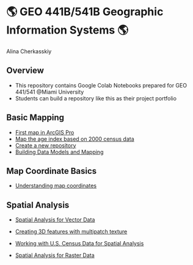 # :earth_americas: GEO 441B/541B Geographic Information Systems :earth_americas:

Alina Cherkasskiy

## Overview
- This repository contains Google Colab Notebooks prepared for GEO 441/541 @Miami University
- Students can build a repository like this as their project portfolio

## Basic Mapping

- [First map in ArcGIS Pro](basic-mapping/Introduction_to_ArcGIS_Pro_GUI.ipynb)
- [Map the age index based on 2000 census data](basic-mapping/Query_spatial_data_for_new_insights.ipynb)
- [Create a new repository](https://github.com/allycat59/gis-project-portfolio-geo441-541b/blob/main/basic-mapping/geo441_541_understand_band_composite.ipynb)
- [Building Data Models and Mapping](basic-mapping/Data_Model_and_Mapping.ipynb)
## Map Coordinate Basics

- [Understanding map coordinates](map-coordinate-basics/Projecting_Geographic_Data.ipynb)

## Spatial Analysis

- [Spatial Analysis for Vector Data](spatial-analysis/Spatial_analysis_for_vector_data.ipynb)

- [Creating 3D features with multipatch texture](spatial-analysis/The_World_in_3D.ipynb)

- [Working with U.S. Census Data for Spatial Analysis](spatial-analysis/Working_with_U_S_Census_Data_for_Spatial_Analysis.ipynb)

- [Spatial Analysis for Raster Data](spatial-analysis/Spatial_analysis_for_raster_data.ipynb)
